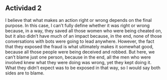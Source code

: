 ## Actividad 2
I believe that what makes an action right or wrong depends on the final purpose. In this case, I can’t fully define whether it was right or wrong because, in a way, they saved all those women who were being cheated on, but it also didn’t have much of an impact because, in the end, none of those conversations with bots were going to lead anywhere. However, the fact that they exposed the fraud is what ultimately makes it somewhat good, because all those people were being deceived and robbed. But here, we can’t blame just one person, because in the end, all the men who were involved knew what they were doing was wrong, yet they kept doing it. What they didn’t expect was to be exposed in that way, so I would say both sides are to blame.
